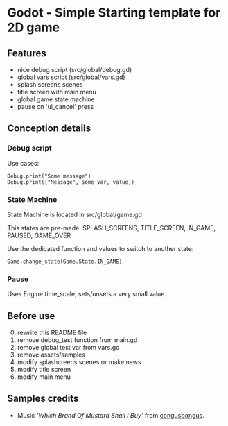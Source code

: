 # Godot - Simple Starting template for 2D game

## Features

- nice debug script (src/global/debug.gd)
- global vars script (src/global/vars.gd)
- splash screens scenes
- title screen with main menu
- global game state machine
- pause on 'ui_cancel' press

## Conception details

### Debug script

Use cases:

```gdscript
Debug.print("Some message")
Debug.print(["Message", some_var, value])
```

### State Machine

State Machine is located in src/global/game.gd

This states are pre-made: SPLASH_SCREENS, TITLE_SCREEN, IN_GAME, PAUSED, GAME_OVER

Use the dedicated function and values to switch to another state:

```gdscript
Game.change_state(Game.State.IN_GAME)
```

### Pause

Uses Engine.time_scale, sets/unsets a very small value.

## Before use

0. rewrite this README file
1. remove debug_test function from main.gd
2. remove global test var from vars.gd
3. remove assets/samples
4. modify splashcreens scenes or make news
5. modify title screen
6. modify main menu

## Samples credits

- Music _'Which Brand Of Mustard Shall I Buy'_ from [congusbongus](https://opengameart.org/users/congusbongus).
